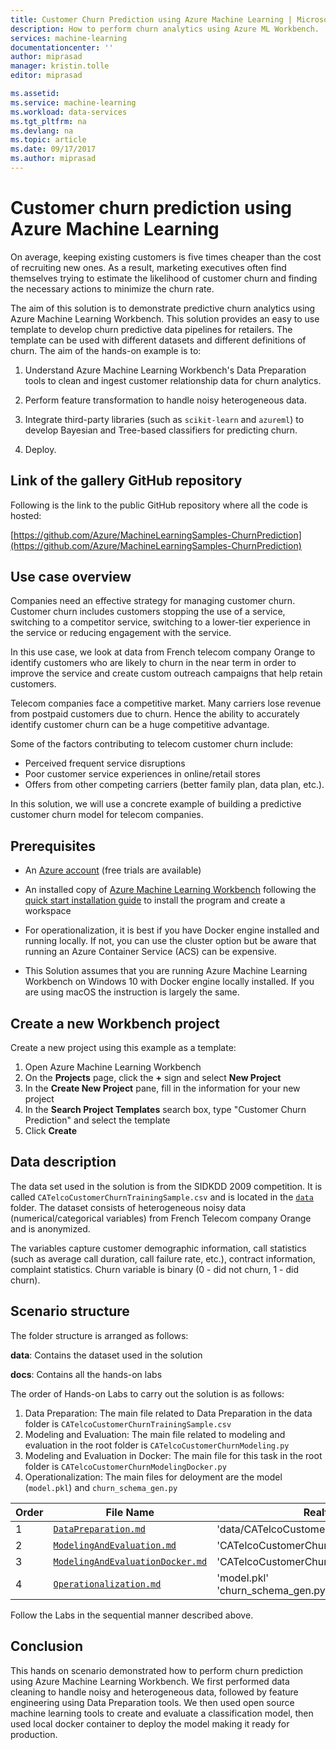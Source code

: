 ```yaml
---
title: Customer Churn Prediction using Azure Machine Learning | Microsoft Docs
description: How to perform churn analytics using Azure ML Workbench.
services: machine-learning
documentationcenter: ''
author: miprasad
manager: kristin.tolle
editor: miprasad

ms.assetid: 
ms.service: machine-learning
ms.workload: data-services
ms.tgt_pltfrm: na
ms.devlang: na
ms.topic: article
ms.date: 09/17/2017
ms.author: miprasad
---
```


# Customer churn prediction using Azure Machine Learning

On average, keeping existing customers is five times cheaper than the cost of recruiting new ones. As a result, marketing executives often find themselves trying to estimate the likelihood of customer churn and finding the necessary actions to minimize the churn rate.

The aim of this solution is to demonstrate predictive churn analytics using Azure Machine Learning Workbench. This solution provides an easy to use template to develop churn predictive data pipelines for retailers. The template can be used with different datasets and different definitions of churn. The aim of the hands-on example is to:

1. Understand Azure Machine Learning Workbench's Data Preparation tools to clean and ingest customer relationship data for churn analytics.

2. Perform feature transformation to handle noisy heterogeneous data.

3. Integrate third-party libraries (such as `scikit-learn` and `azureml`) to develop Bayesian and Tree-based classifiers for predicting churn.

4. Deploy.

## Link of the gallery GitHub repository
Following is the link to the public GitHub repository where all the code is hosted:

[https://github.com/Azure/MachineLearningSamples-ChurnPrediction](https://github.com/Azure/MachineLearningSamples-ChurnPrediction)

## Use case overview
Companies need an effective strategy for managing customer churn. Customer churn includes customers stopping the use of a service, switching to a competitor service, switching to a lower-tier experience in the service or reducing engagement with the service.

In this use case, we look at data from French telecom company Orange to identify customers who are likely to churn in the near term in order to improve the service and create custom outreach campaigns that help retain customers.

Telecom companies face a competitive market. Many carriers lose revenue from postpaid customers due to churn. Hence the ability to accurately identify customer churn can be a huge competitive advantage.

Some of the factors contributing to telecom customer churn include:

* Perceived frequent service disruptions
* Poor customer service experiences in online/retail stores
* Offers from other competing carriers (better family plan, data plan, etc.).

In this solution, we will use a concrete example of building a predictive customer churn model for telecom companies.

## Prerequisites

* An [Azure account](https://azure.microsoft.com/free/) (free trials are available)

* An installed copy of [Azure Machine Learning Workbench](./overview-what-is-azure-ml.md) following the [quick start installation guide](./quickstart-installation.md) to install the program and create a workspace

* For operationalization, it is best if you have Docker engine installed and running locally. If not, you can use the cluster option but be aware that running an Azure Container Service (ACS) can be expensive.

* This Solution assumes that you are running Azure Machine Learning Workbench on Windows 10 with Docker engine locally installed. If you are using macOS the instruction is largely the same.

## Create a new Workbench project

Create a new project using this example as a template:
1.	Open Azure Machine Learning Workbench
2.	On the **Projects** page, click the **+** sign and select **New Project**
3.	In the **Create New Project** pane, fill in the information for your new project
4.	In the **Search Project Templates** search box, type "Customer Churn Prediction" and select the template
5.	Click **Create**

## Data description

The data set used in the solution is from the SIDKDD 2009 competition. It is called `CATelcoCustomerChurnTrainingSample.csv` and is located in the [`data`](https://github.com/Azure/MachineLearningSamples-ChurnPrediction/tree/master/data) folder. The dataset consists of heterogeneous noisy data (numerical/categorical variables) from French Telecom company Orange and is anonymized.

The variables capture customer demographic information, call statistics (such as average call duration, call failure rate, etc.), contract information, complaint statistics. Churn variable is binary (0 - did not churn, 1 - did churn).

## Scenario structure

The folder structure is arranged as follows:

__data__: Contains the dataset used in the solution  

__docs__: Contains all the hands-on labs

The order of Hands-on Labs to carry out the solution is as follows:
1. Data Preparation:
The main file related to Data Preparation in the data folder is `CATelcoCustomerChurnTrainingSample.csv`
2. Modeling and Evaluation:
The main file related to modeling and evaluation in the root folder is `CATelcoCustomerChurnModeling.py`
3. Modeling and Evaluation in Docker:
The main file for this task in the root folder is `CATelcoCustomerChurnModelingDocker.py`
4. Operationalization:
The main files for deloyment are the model (`model.pkl`) and `churn_schema_gen.py`

| Order| File Name | Realted Files |
|--|-----------|------|
| 1 | [`DataPreparation.md`](https://github.com/Azure/MachineLearningSamples-ChurnPrediction/blob/master/docs/DataPreparation.md) | 'data/CATelcoCustomerChurnTrainingSample.csv' |
| 2 | [`ModelingAndEvaluation.md`](https://github.com/Azure/MachineLearningSamples-ChurnPrediction/blob/master/docs/ModelingAndEvaluation.md) | 'CATelcoCustomerChurnModeling.py' |
| 3 | [`ModelingAndEvaluationDocker.md`](https://github.com/Azure/MachineLearningSamples-ChurnPrediction/blob/master/docs/ModelingAndEvaluationDocker.md) | 'CATelcoCustomerChurnModelingDocker.py' |
| 4 | [`Operationalization.md`](https://github.com/Azure/MachineLearningSamples-ChurnPrediction/blob/master/docs/Operationalization.md) | 'model.pkl'<br>'churn_schema_gen.py' |

Follow the Labs in the sequential manner described above.

## Conclusion
This hands on scenario demonstrated how to perform churn prediction using Azure Machine Learning Workbench. We first performed data cleaning to handle noisy and heterogeneous data, followed by feature engineering using Data Preparation tools. We then used open source machine learning tools to create and evaluate a classification model, then used local docker container to deploy the model making it ready for production.
